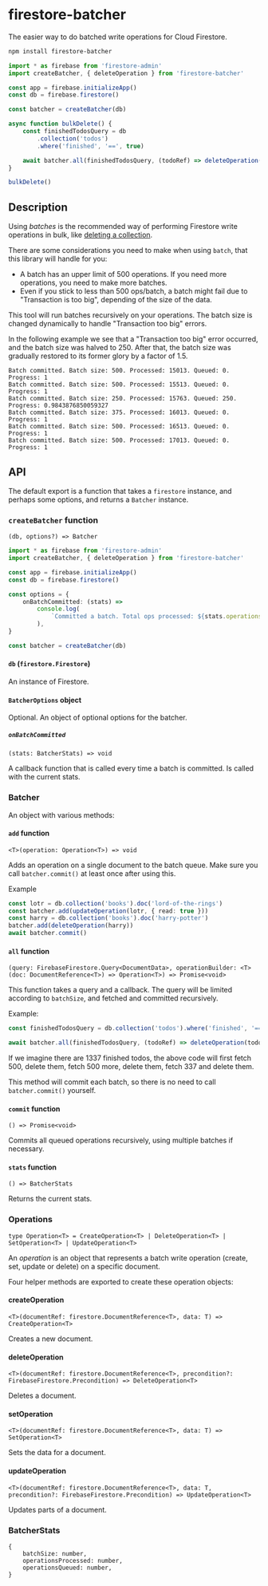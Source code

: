 # firestore-batcher

The easier way to do batched write operations for Cloud Firestore.

```bash
npm install firestore-batcher
```

```typescript
import * as firebase from 'firestore-admin'
import createBatcher, { deleteOperation } from 'firestore-batcher'

const app = firebase.initializeApp()
const db = firebase.firestore()

const batcher = createBatcher(db)

async function bulkDelete() {
    const finishedTodosQuery = db
        .collection('todos')
        .where('finished', '==', true)

    await batcher.all(finishedTodosQuery, (todoRef) => deleteOperation(todoRef))
}

bulkDelete()
```

## Description

Using _batches_ is the recommended way of performing Firestore write operations in bulk, like [deleting a collection](https://firebase.google.com/docs/firestore/manage-data/delete-data#collections).

There are some considerations you need to make when using `batch`, that this library will handle for you:

-   A batch has an upper limit of 500 operations. If you need more operations, you need to make more batches.
-   Even if you stick to less than 500 ops/batch, a batch might fail due to "Transaction is too big", depending of the size of the data.

This tool will run batches recursively on your operations. The batch size is changed dynamically to handle "Transaction too big" errors.

In the following example we see that a "Transaction too big" error occurred, and the batch size was halved to 250. After that, the batch size was gradually restored to its former glory by a factor of 1.5.

```
Batch committed. Batch size: 500. Processed: 15013. Queued: 0. Progress: 1
Batch committed. Batch size: 500. Processed: 15513. Queued: 0. Progress: 1
Batch committed. Batch size: 250. Processed: 15763. Queued: 250. Progress: 0.9843876850059327
Batch committed. Batch size: 375. Processed: 16013. Queued: 0. Progress: 1
Batch committed. Batch size: 500. Processed: 16513. Queued: 0. Progress: 1
Batch committed. Batch size: 500. Processed: 17013. Queued: 0. Progress: 1
```

## API

The default export is a function that takes a `firestore` instance, and perhaps some options, and returns a `Batcher` instance.

### `createBatcher` function

```
(db, options?) => Batcher
```

```typescript
import * as firebase from 'firestore-admin'
import createBatcher, { deleteOperation } from 'firestore-batcher'

const app = firebase.initializeApp()
const db = firebase.firestore()

const options = {
    onBatchCommitted: (stats) =>
        console.log(
            `Committed a batch. Total ops processed: ${stats.operationsProcessed}.`,
        ),
}

const batcher = createBatcher(db)
```

#### `db` (`firestore.Firestore`)

An instance of Firestore.

#### `BatcherOptions` object

Optional. An object of optional options for the batcher.

##### `onBatchCommitted`

`(stats: BatcherStats) => void`

A callback function that is called every time a batch is committed. Is called with the current stats.

### Batcher

An object with various methods:

#### `add` function

`<T>(operation: Operation<T>) => void`

Adds an operation on a single document to the batch queue. Make sure you call `batcher.commit()` at least once after using this.

Example

```typescript
const lotr = db.collection('books').doc('lord-of-the-rings')
const batcher.add(updateOperation(lotr, { read: true }))
const harry = db.collection('books').doc('harry-potter')
batcher.add(deleteOperation(harry))
await batcher.commit()
```

#### `all` function

`(query: FirebaseFirestore.Query<DocumentData>, operationBuilder: <T>(doc: DocumentReference<T>) => Operation<T>) => Promise<void>`

This function takes a query and a callback. The query will be limited according to `batchSize`, and fetched and committed recursively.

Example:

```typescript
const finishedTodosQuery = db.collection('todos').where('finished', '==', true)

await batcher.all(finishedTodosQuery, (todoRef) => deleteOperation(todoRef))
```

If we imagine there are 1337 finished todos, the above code will first fetch 500, delete them, fetch 500 more, delete them, fetch 337 and delete them.

This method will commit each batch, so there is no need to call `batcher.commit()` yourself.

#### `commit` function

`() => Promise<void>`

Commits all queued operations recursively, using multiple batches if necessary.

#### `stats` function

```
() => BatcherStats
```

Returns the current stats.

### Operations

```
type Operation<T> = CreateOperation<T> | DeleteOperation<T> | SetOperation<T> | UpdateOperation<T>
```

An _operation_ is an object that represents a batch write operation (create, set, update or delete) on a specific document.

Four helper methods are exported to create these operation objects:

#### createOperation

```
<T>(documentRef: firestore.DocumentReference<T>, data: T) => CreateOperation<T>
```

Creates a new document.

#### deleteOperation

```
<T>(documentRef: firestore.DocumentReference<T>, precondition?: FirebaseFirestore.Precondition) => DeleteOperation<T>
```

Deletes a document.

#### setOperation

```
<T>(documentRef: firestore.DocumentReference<T>, data: T) => SetOperation<T>
```

Sets the data for a document.

#### updateOperation

```
<T>(documentRef: firestore.DocumentReference<T>, data: T, precondition?: FirebaseFirestore.Precondition) => UpdateOperation<T>
```

Updates parts of a document.

### BatcherStats

```
{
    batchSize: number,
    operationsProcessed: number,
    operationsQueued: number,
}
```
